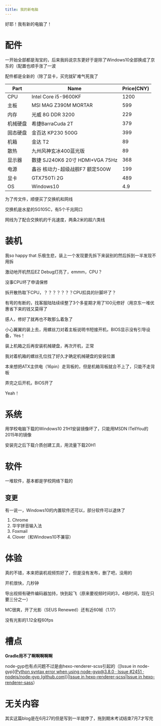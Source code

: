 ```yaml
---
title: 我的新电脑
---
```


好耶！我有新的电脑了！

# 配件

一开始全部都是淘宝的，后来我妈说京东更好于是除了Windows10全部换成了京东的（配置也顺手涨了一波

配件都是全新的（除了显卡，买完就矿难气死我了

| Part     | Name                            | Price(CNY) |
| -------- | ------------------------------- | ---------- |
| CPU      | Intel Core i5-9600KF            | 1200       |
| 主板     | MSI MAG Z390M MORTAR            | 599        |
| 内存     | 光威 8G DDR 3200                | 229        |
| 机械硬盘 | 希捷BarraCuda 2T                | 379        |
| 固态硬盘 | 金百达 KP230 500G               | 399        |
| 机箱     | 金达 T2                         | 89         |
| 散热     | 九州风神玄冰400蓝光版           | 89         |
| 显示器   | 数捷 SJ240K6 20寸 HDMI+VGA 75Hz | 368        |
| 电源     | 鑫谷 核动力-超级战舰F7 额定500W | 199        |
| 显卡     | GTX750Ti 2G                     | 489        |
| OS       | Windows10                       | 4.9        |

为了传文件，顺便买了交换机和网线

交换机是水星的SG105C，有5个千兆网口

网线为了配合交换机的千兆速度，两条2米的超六类线

# 装机

我so happy that 乐极生悲，装上一个发现要先拆下来装别的然后拆到一半发现不用拆

激动地开机然后EZ Debug灯亮了，emmm，CPU？

没事CPU坏了申请保修

拆开散热取下CPU，？？？？？？？CPU扣具的针脚坏了？

有弯的有断的，找客服陆陆续续整了3个多星期才用了100元修好（用京东一堆优惠省下来的钱又莫得了

感人，修好了就再也不敢那么着急了

小心翼翼的装上去，用螺丝刀对着主板说明书短接开机，BIOS显示没有引导设备，Yes！

装上机箱之后再安装机械硬盘，再次开机，正常

我对着机箱的螺丝孔位找了好久才确定机械硬盘的安装位置

本来想把ATX主供电（16pin）走背板的，但是机箱背板就合不上了，只能不走背板

弄完之后开机，BIOS开了

Yeah！

# 系统

用学校电脑下载的Windows10 21H1安装镜像坏了，只能用MSDN ITellYou的2015年的镜像

安装完之后下载介质创建工具，用流量下载20H1

# 软件

一堆软件，基本都是学校网络下载的

## 变更

有一说一，Windows10的内置软件还可以，部分软件可以退休了

1. Chrome
2. 华宇拼音输入法
3. Foxmail
4. Clover（和Windows10不兼容）

# 体验

真的不错，本来把装机视频剪好了，但是没有发布，删了吧，没用的

开机很快，几秒钟

导出视频有硬件编码器加持，快到起飞（原来要视频时间的3，4倍时间，现在只要三分之一）

MC很爽，开了光影（SEUS Renewed）还有近60帧（1.17）

没有光影的1.12全程60fps

# 槽点

**Gradle用不了啊啊啊啊啊**

node-gyp也有点问题不过是由hexo-renderer-scss引起的（[Issue in node-gyp]([Python syntax error when using node-gyp@3.8.0 · Issue #2451 · nodejs/node-gyp (github.com)](https://github.com/nodejs/node-gyp/issues/2451))|[Issue in hexo-renderer-scss](https://github.com/mamboer/hexo-renderer-scss/issues/13)|[Issue in hexo-renderer-sass](https://github.com/knksmith57/hexo-renderer-sass/issues/44)）

# 无关内容

其实这篇blog是在6月27的但是写到一半就停了，拖到期末考试结束7月7才写完